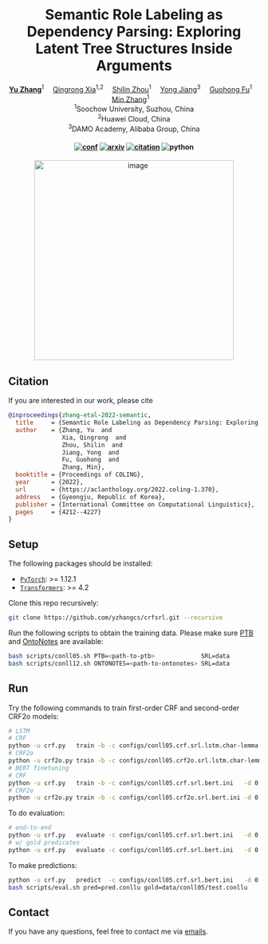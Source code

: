 <div align="center">

# Semantic Role Labeling as Dependency Parsing: Exploring Latent Tree Structures Inside Arguments

<div>
  <a href='https://yzhang.site/' target='_blank'><b>Yu Zhang</b></a><sup>1</sup>&emsp;
  <a href='https://kirosummer.github.io/' target='_blank'>Qingrong Xia</a><sup>1,2</sup>&emsp;
  <a href='https://github.com/zsLin177' target='_blank'>Shilin Zhou</a><sup>1</sup>&emsp;
  <a href='https://jiangyong.site/' target='_blank'>Yong Jiang</b></a><sup>3</sup>&emsp;
  <a href='https://web.suda.edu.cn/ghfu/' target='_blank'>Guohong Fu</a><sup>1</sup>&emsp;
  <a href='https://zhangminsuda.github.io/' target='_blank'>Min Zhang</a><sup>1</sup>&emsp;
</div>
<div><sup>1</sup>Soochow University, Suzhou, China</div>
<div><sup>2</sup>Huawei Cloud, China</div>
<div><sup>3</sup>DAMO Academy, Alibaba Group, China</div>

<div>
<h4>

[![conf](https://img.shields.io/badge/COLING%202022-orange?style=flat-square)](https://aclanthology.org/2022.coling-1.370/)
[![arxiv](https://img.shields.io/badge/arXiv-2110.06865-b31b1b.svg?style=flat-square)](https://arxiv.org/abs/2110.06865)
[![citation](https://img.shields.io/badge/dynamic/json?label=citation&query=citationCount&url=https%3A%2F%2Fapi.semanticscholar.org%2Fgraph%2Fv1%2Fpaper%2F64332d61dfef5ac685500a238b8a79d75152c164%3Ffields%3DcitationCount&style=flat-square)](https://www.semanticscholar.org/paper/Semantic-Role-Labeling-as-Dependency-Parsing%3A-Tree-Zhang-Xia/64332d61dfef5ac685500a238b8a79d75152c164)
![python](https://img.shields.io/badge/python-%3E%3D%203.7-pybadges.svg?logo=python&style=flat-square)

</h4>
</div>

<p align="center">
<img width="400" alt="image" src="https://user-images.githubusercontent.com/18402347/191160039-2024f0d5-54c5-4cb7-81a5-ba90d3335dfe.png">
</p>
</div>

## Citation

If you are interested in our work, please cite
```bib
@inproceedings{zhang-etal-2022-semantic,
  title     = {Semantic Role Labeling as Dependency Parsing: Exploring Latent Tree Structures inside Arguments},
  author    = {Zhang, Yu  and
               Xia, Qingrong  and
               Zhou, Shilin  and
               Jiang, Yong  and
               Fu, Guohong  and
               Zhang, Min},
  booktitle = {Proceedings of COLING},
  year      = {2022},
  url       = {https://aclanthology.org/2022.coling-1.370},
  address   = {Gyeongju, Republic of Korea},
  publisher = {International Committee on Computational Linguistics},
  pages     = {4212--4227}
}
```

## Setup

The following packages should be installed:
* [`PyTorch`](https://github.com/pytorch/pytorch): >= 1.12.1
* [`Transformers`](https://github.com/huggingface/transformers): >= 4.2

Clone this repo recursively:
```sh
git clone https://github.com/yzhangcs/crfsrl.git --recursive
```

Run the following scripts to obtain the training data.
Please make sure [PTB](http://catalog.ldc.upenn.edu/LDC99T42) and [OntoNotes](https://catalog.ldc.upenn.edu/LDC2013T19) are available:
```sh
bash scripts/conll05.sh PTB=<path-to-ptb>             SRL=data
bash scripts/conll12.sh ONTONOTES=<path-to-ontonotes> SRL=data
```

## Run

Try the following commands to train first-order CRF and second-order CRF2o models:
```sh
# LSTM
# CRF
python -u crf.py   train -b -c configs/conll05.crf.srl.lstm.char-lemma.ini   -d 0 -f char lemma -p exp/conll05.crf.srl.lstm.char-lemma/model   --cache --binarize
# CRF2o
python -u crf2o.py train -b -c configs/conll05.crf2o.srl.lstm.char-lemma.ini -d 0 -f char lemma -p exp/conll05.crf2o.srl.lstm.char-lemma/model --cache --binarize
# BERT finetuning
# CRF
python -u crf.py   train -b -c configs/conll05.crf.srl.bert.ini   -d 0 -p exp/conll05.crf.srl.bert/model   --batch-size=2000 --encoder bert --bert bert-large-cased --cache --binarize
# CRF2o
python -u crf2o.py train -b -c configs/conll05.crf2o.srl.bert.ini -d 0 -p exp/conll05.crf2o.srl.bert/model --batch-size=2000 --encoder bert --bert bert-large-cased --cache --binarize
```
To do evaluation:
```sh
# end-to-end
python -u crf.py   evaluate -c configs/conll05.crf.srl.bert.ini   -d 0 -p exp/conll05.crf.srl.bert/model
# w/ gold predicates
python -u crf.py   evaluate -c configs/conll05.crf.srl.bert.ini   -d 0 -p exp/conll05.crf.srl.bert/model --prd
```
To make predictions:
```sh
python -u crf.py   predict  -c configs/conll05.crf.srl.bert.ini   -d 0 -p exp/conll05.crf.srl.bert/model
bash scripts/eval.sh pred=pred.conllu gold=data/conll05/test.conllu
```

## Contact

If you have any questions, feel free to contact me via [emails](mailto:yzhang.cs@outlook.com).
